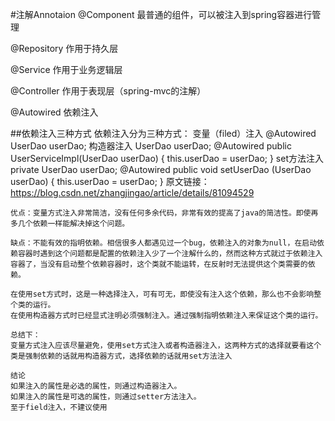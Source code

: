 #注解Annotaion
@Component	最普通的组件，可以被注入到spring容器进行管理

@Repository	作用于持久层

@Service	作用于业务逻辑层

@Controller	作用于表现层（spring-mvc的注解）

@Autowired 依赖注入

##依赖注入三种方式
	依赖注入分为三种方式：
		变量（filed）注入
			    @Autowired
			    UserDao userDao;
		构造器注入
			    UserDao userDao;
			    @Autowired
			    public UserServiceImpl(UserDao userDao) {
			        this.userDao = userDao;
			    }
		set方法注入
			    private UserDao userDao;
			    @Autowired
			    public void setUserDao (UserDao userDao) {
			        this.userDao = userDao;
			    }
		原文链接：https://blog.csdn.net/zhangjingao/article/details/81094529
		
	优点：变量方式注入非常简洁，没有任何多余代码，非常有效的提高了java的简洁性。即使再多几个依赖一样能解决掉这个问题。
	
	缺点：不能有效的指明依赖。相信很多人都遇见过一个bug，依赖注入的对象为null，在启动依赖容器时遇到这个问题都是配置的依赖注入少了一个注解什么的，然而这种方式就过于依赖注入容器了，当没有启动整个依赖容器时，这个类就不能运转，在反射时无法提供这个类需要的依赖。
	
	在使用set方式时，这是一种选择注入，可有可无，即使没有注入这个依赖，那么也不会影响整个类的运行。
	在使用构造器方式时已经显式注明必须强制注入。通过强制指明依赖注入来保证这个类的运行。
	
	总结下：
	变量方式注入应该尽量避免，使用set方式注入或者构造器注入，这两种方式的选择就要看这个类是强制依赖的话就用构造器方式，选择依赖的话就用set方法注入
	
	结论
	如果注入的属性是必选的属性，则通过构造器注入。
	如果注入的属性是可选的属性，则通过setter方法注入。
	至于field注入，不建议使用
